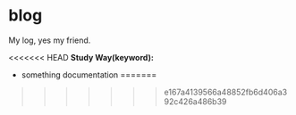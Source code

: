 # blog
My log, yes my friend.

<<<<<<< HEAD
**Study Way(keyword):**

- something documentation
=======
>>>>>>> e167a4139566a48852fb6d406a392c426a486b39

